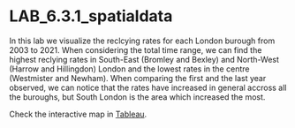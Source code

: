 # LAB_6.3.1_spatialdata
In this lab we visualize the reclcying rates for each London burough from 2003 to 2021.
When considering the total time range, we can find the highest reclying rates in South-East (Bromley and Bexley) and North-West (Harrow and Hillingdon) London and the lowest rates in the centre (Westmister and Newham). 
When comparing the first and the last year observed, we can notice that the rates have increased in general accross all the buroughs, but South London is the area which increased the most.

Check the interactive map in [Tableau](https://public.tableau.com/app/profile/federica4620/viz/LAB_6_3_1_RecyclingRatesLondon/Sheet1?publish=yes).<br/><br/>
